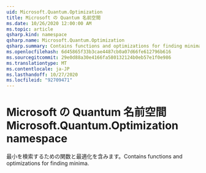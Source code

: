 ```yaml
---
uid: Microsoft.Quantum.Optimization
title: Microsoft の Quantum 名前空間
ms.date: 10/26/2020 12:00:00 AM
ms.topic: article
qsharp.kind: namespace
qsharp.name: Microsoft.Quantum.Optimization
qsharp.summary: Contains functions and optimizations for finding minima.
ms.openlocfilehash: 6d45865f33b3cae4487cb0a07d66fe612796b616
ms.sourcegitcommit: 29e0d88a30e4166fa580132124b0eb57e1f0e986
ms.translationtype: MT
ms.contentlocale: ja-JP
ms.lasthandoff: 10/27/2020
ms.locfileid: "92709471"
---
```

# <a name="microsoftquantumoptimization-namespace"></a><span data-ttu-id="551bd-102">Microsoft の Quantum 名前空間</span><span class="sxs-lookup"><span data-stu-id="551bd-102">Microsoft.Quantum.Optimization namespace</span></span>

<span data-ttu-id="551bd-103">最小を検索するための関数と最適化を含みます。</span><span class="sxs-lookup"><span data-stu-id="551bd-103">Contains functions and optimizations for finding minima.</span></span>

